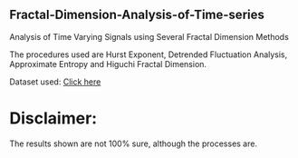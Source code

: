 ## Fractal-Dimension-Analysis-of-Time-series
Analysis of Time Varying Signals using Several Fractal Dimension Methods 

The procedures used are Hurst Exponent, Detrended Fluctuation Analysis, Approximate Entropy and Higuchi Fractal Dimension.

Dataset used: [Click here](https://drive.google.com/file/d/1T0Ce4nX8hTItZeaQtAuV-2M3CXiuW8dS/view?usp=sharing)
# Disclaimer:
The results shown are not 100% sure, although the processes are.

